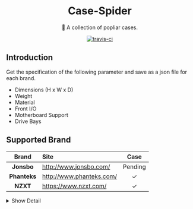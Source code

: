 <h1 align="center">Case-Spider</h1>
<p align="center">🎉 A collection of popliar cases.</p>
<p align="center">
  <a href="https://travis-ci.org/huyinjie/Case-Spider.svg?branch=master"><img src="https://travis-ci.org/huyinjie/Case-Spider.svg?branch=master" alt="travis-ci"></a>
</p>

## Introduction
Get the specification of the  following parameter and save as a json file for each brand.

<ul>
  <li>Dimensions (H x W x D)</li>
  <li>Weight</li>
  <li>Material</li>
  <li>Front I/O</li>
  <li>Motherboard Support</li>
  <li>Drive Bays</li>
</ul>

## Supported Brand

|     Brand    | Site                         | Case |
|     :--:     | :--                          | :-----: |
|  **Jonsbo**  | <http://www.jonsbo.com/>     |Pending|
| **Phanteks** | <http://www.phanteks.com/>   |✓|
|   **NZXT**   | <https://www.nzxt.com/>      |✓|

<details>
  <summary>Show Detail</summary>
  <table>
    <thead>
    <tr>
    <th style="text-align:center">Brand</th>
    <th style="text-align:center">Site</th>
    <th style="text-align:center">Status</th>
    <th style="text-align:center">Dimensions</th>
    <th style="text-align:center">Weight</th>
    <th style="text-align:center">Material</th>
    <th style="text-align:center">Front I/O</th>
    <th style="text-align:center">Motherboard Support</th>
    <th style="text-align:center">Drive Bays</th>
    </tr>
    </thead>
    <tbody>
    <tr>
    <td style="text-align:center">Jonsbo</td>
    <td style="text-align:center"><a href="http://www.jonsbo.com/">http://www.jonsbo.com/</a></td>
    <td style="text-align:center">Pending</td>
    <td style="text-align:center"></td>
    <td style="text-align:center"></td>
    <td style="text-align:center"></td>
    <td style="text-align:center"></td>
    <td style="text-align:center"></td>
    <td style="text-align:center"></td>
    </tr>
    <tr>
    <td style="text-align:center">Phanteks</td>
    <td style="text-align:center"><a href="http://www.phanteks.com/">http://www.phanteks.com/</a></td>
    <td style="text-align:center">✓</td>
    <td style="text-align:center">✓</td>
    <td style="text-align:center">✓</td>
    <td style="text-align:center">✓</td>
    <td style="text-align:center">✓</td>
    <td style="text-align:center">✓</td>
    <td style="text-align:center">✓</td>
    </tr>
    <tr>
    <td style="text-align:center">NZXT</td>
    <td style="text-align:center"><a href="https://www.nzxt.com/">https://www.nzxt.com/</a></td>
    <td style="text-align:center">✓</td>
    <td style="text-align:center">✓</td>
    <td style="text-align:center"></td>
    <td style="text-align:center">✓</td>
    <td style="text-align:center">✓</td>
    <td style="text-align:center">✓</td>
    <td style="text-align:center"></td>
    </tr>
    </tbody>
  </table>
</details>

